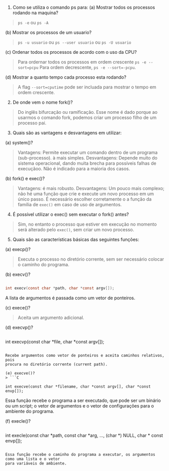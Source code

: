 1. Como se utiliza o comando ps para:
(a) Mostrar todos os processos rodando na maquina?
> `ps -e` ou `ps -A`

(b) Mostrar os processos de um usuario?
> `ps -u usuario` ou `ps --user usuario` ou `ps -U usuario`

(c) Ordenar todos os processos de acordo com o uso da CPU?
> Para ordernar todos os processos em ordem crescente `ps -e --sort=pcpu` Para ordem 
decrescente, `ps -e --sort=-pcpu`.

(d) Mostrar a quanto tempo cada processo esta rodando?
> A flag `--sort=cputime` pode ser incluada para mostrar o tempo em ordem crescente.

2. De onde vem o nome fork()?
> Do inglês bifurcação ou ramificação. Esse nome é dado porque ao usarmos o comando fork, podemos criar um processo filho de um processo pai.

3. Quais são as vantagens e desvantagens em utilizar:

(a) system()?
> Vantagens: Permite executar um comando dentro de um programa (sub-processo). à mais simples.
Desvantagens: Depende muito do sistema operacional, dando muita brecha para possíveis falhas de execuçãoo. Não é indicado para a maioria dos casos.

(b) fork() e exec()?
> Vantagens: é mais robusto.
Desvantagens: Um pouco mais complexo; não hé uma função que crie e execute um novo processo em um único passo. É necessário escolher corretamente o a função da família de `exec()` em caso de uso de argumentos.

4. É possível utilizar o exec() sem executar o fork() antes?
> Sim, no entanto o processo que estiver em execução no momento será alterado pelo `exec()`, sem criar um novo processo.

5. Quais são as características básicas das seguintes funções:

(a) execp()?
> Executa o processo no diretório corrente, sem ser necessário colocar o caminho do programa.

(b) execv()?
```C

int execv(const char *path, char *const argv[]);
```

A lista de argumentos é passada como um vetor de ponteiros.

(c) exece()?
> Aceita um argumento adicional.

(d) execvp()?
> ```C

int execvp(const char *file, char *const argv[]);
```  

Recebe argumentos como vetor de ponteiros e aceita caminhos relativos, pois 
procura no diretório corrente (current path).

(e) execve()?
> ```C

int execve(const char *filename, char *const argv[], char *const envp[]);
```  

Essa função recebe o programa a ser executado, que pode ser um binário ou um script; o vetor de
 argumentos e o vetor de configurações para o ambiente do programa.


(f) execle()?
> ```C

int execle(const char *path, const char *arg, ..., (char *) NULL,
char * const envp[]);
```  

Essa função recebe o caminho do programa a executar, os argumentos como uma lista e o vetor 
para variáveis de ambiente.
